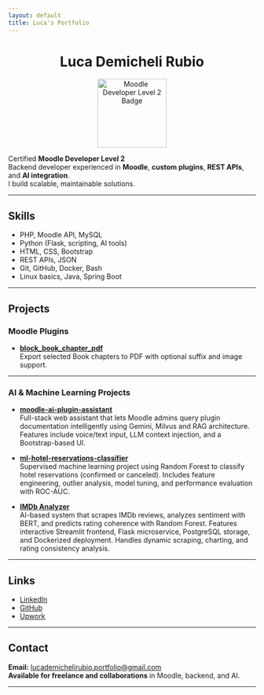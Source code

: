 ```yaml
---
layout: default
title: Luca's Portfolio
---
```


<h1 align="center">Luca Demicheli Rubio</h1>

<p align="center">
  <a href="https://www.moodlebites.com/badges/badgeclass.php?id=69" target="_blank">
    <img src="https://www.moodlebites.com/pluginfile.php/34582/badges/badgeimage/69/f3" alt="Moodle Developer Level 2 Badge" width="140" />
  </a>
</p>

Certified **Moodle Developer Level 2**  
Backend developer experienced in **Moodle**, **custom plugins**, **REST APIs**, and **AI integration**.  
I build scalable, maintainable solutions.

---

## Skills

- PHP, Moodle API, MySQL
- Python (Flask, scripting, AI tools)
- HTML, CSS, Bootstrap
- REST APIs, JSON
- Git, GitHub, Docker, Bash
- Linux basics, Java, Spring Boot

---

## Projects

### Moodle Plugins

- [**block_book_chapter_pdf**](https://github.com/LucaDR1998/moodle-block_bookchapter_pdf)  
  Export selected Book chapters to PDF with optional suffix and image support.

---

### AI & Machine Learning Projects

- [**moodle-ai-plugin-assistant**](https://github.com/LucaDR1998/moodle-ai-plugin-assistant)  
  Full-stack web assistant that lets Moodle admins query plugin documentation intelligently using Gemini, Milvus and RAG architecture. Features include voice/text input, LLM context injection, and a Bootstrap-based UI.

- [**ml-hotel-reservations-classifier**](https://github.com/LucaDR1998/ml-hotel-reservations-classifier)  
  Supervised machine learning project using Random Forest to classify hotel reservations (confirmed or canceled). Includes feature engineering, outlier analysis, model tuning, and performance evaluation with ROC-AUC.

- [**IMDb Analyzer**](https://github.com/LucaDR1998/IMDb_analyzer)  
  AI-based system that scrapes IMDb reviews, analyzes sentiment with BERT, and predicts rating coherence with Random Forest. Features interactive Streamlit frontend, Flask microservice, PostgreSQL storage, and Dockerized deployment. Handles dynamic scraping, charting, and rating consistency analysis.


---

## Links

- [LinkedIn](https://www.linkedin.com/in/lucademicheli98)
- [GitHub](https://github.com/LucaDR1998)
- [Upwork](https://www.upwork.com/freelancers/~01a0bd958666f8a741?viewMode=1)

---

## Contact

**Email:** lucademichelirubio.portfolio@gmail.com  
**Available for freelance and collaborations** in Moodle, backend, and AI.

---
